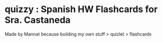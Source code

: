 # quizzy : Spanish HW Flashcards for Sra. Castaneda
Made by Mannat
because building my own stuff > quizlet > flashcards
